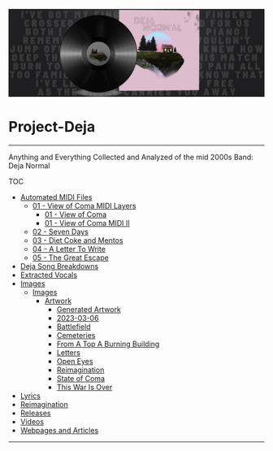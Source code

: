 ![](Project%20Deja%20Banner.png)

# Project-Deja

---

Anything and Everything Collected and Analyzed of the mid 2000s Band: Deja Normal

TOC

- [Automated MIDI Files](Automated%20MIDI%20Files/Automated%20MIDI%20Files.md)
	- [01 - View of Coma MIDI Layers](Automated%20MIDI%20Files/01%20-%20View%20of%20Coma%20MIDI%20Layers/01%20-%20View%20of%20Coma%20MIDI%20Layers.md)
		- [01 - View of Coma](Automated%20MIDI%20Files/01%20-%20View%20of%20Coma%20MIDI%20Layers/01%20-%20View%20of%20Coma/01%20-%20View%20of%20Coma.md)
		- [01 - View of Coma MIDI II](Automated%20MIDI%20Files/01%20-%20View%20of%20Coma%20MIDI%20Layers/01%20-%20View%20of%20Coma%20MIDI%20II/01%20-%20View%20of%20Coma%20MIDI%20II.md)
	- [02 - Seven Days](Automated%20MIDI%20Files/02%20-%20Seven%20Days/02%20-%20Seven%20Days.md)
	- [03 - Diet Coke and Mentos](Automated%20MIDI%20Files/03%20-%20Diet%20Coke%20and%20Mentos/03%20-%20Diet%20Coke%20and%20Mentos.md)
	- [04 - A Letter To Write](Automated%20MIDI%20Files/04%20-%20A%20Letter%20To%20Write/04%20-%20A%20Letter%20To%20Write.md)
	- [05 - The Great Escape](Automated%20MIDI%20Files/05%20-%20The%20Great%20Escape/05%20-%20The%20Great%20Escape.md)
- [Deja Song Breakdowns](Deja%20Song%20Breakdowns/Deja%20Song%20Breakdowns.md)
- [Extracted Vocals](Extracted%20Vocals/Extracted%20Vocals.md)
- [Images](Images/Images.md)
	- [Images](Images/Images.md)
		- [Artwork](Images/Artwork/Artwork.md)
			- [Generated Artwork](Images/Artwork/Generated%20Artwork/Generated%20Artwork.md)
			- [2023-03-06](Images/Artwork/Generated%20Artwork/2023-03-06/2023-03-06.md)
			- [Battlefield](Images/Artwork/Generated%20Artwork/Battlefield/Battlefield.md)
			- [Cemeteries](Images/Artwork/Generated%20Artwork/Cemeteries/Cemeteries.md)
			- [From A Top A Burning Building](Images/Artwork/Generated%20Artwork/From%20A%20Top%20A%20Burning%20Building/From%20A%20Top%20A%20Burning%20Building.md)
			- [Letters](Images/Artwork/Generated%20Artwork/Letters/Letters.md)
			- [Open Eyes](Images/Artwork/Generated%20Artwork/Open%20Eyes/Open%20Eyes.md)
			- [Reimagination](Images/Artwork/Generated%20Artwork/Reimagination/Reimagination.md)
			- [State of Coma](Images/Artwork/Generated%20Artwork/State%20of%20Coma/State%20of%20Coma.md)
			- [This War Is Over](Lyrics/This%20War%20Is%20Over/This%20War%20Is%20Over.md)
- [Lyrics](Lyrics/Lyrics.md)
- [Reimagination](Reimagination/Reimagination.md)
- [Releases](Releases/Releases.md)
- [Videos](Videos/Videos.md)
- [Webpages and Articles](Webpages%20and%20Articles/Webpages%20and%20Articles.md)

---
